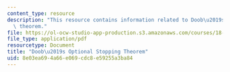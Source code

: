 ```yaml
---
content_type: resource
description: "This resource contains information related to Doob\u2019s Optional Stopping\
  \ theorem."
file: https://ol-ocw-studio-app-production.s3.amazonaws.com/courses/18-440-probability-and-random-variables-spring-2014/8e03ea694a66e069cdc8e59255a3ba84_MIT18_440S14_mrtingalenote.pdf
file_type: application/pdf
resourcetype: Document
title: "Doob\u2019s Optional Stopping Theorem"
uid: 8e03ea69-4a66-e069-cdc8-e59255a3ba84
---
```

